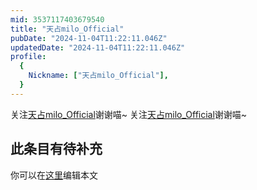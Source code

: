 ```yaml
---
mid: 3537117403679540
title: "天占milo_Official"
pubDate: "2024-11-04T11:22:11.046Z"
updatedDate: "2024-11-04T11:22:11.046Z"
profile:
  {
    Nickname: ["天占milo_Official"],
  }
---
```


关注[天占milo_Official](https://space.bilibili.com/3537117403679540)谢谢喵~ 关注[天占milo_Official](https://space.bilibili.com/3537117403679540)谢谢喵~

## 此条目有待补充
你可以在[这里](https://github.com/Yuhanawa/VTuber.ICU-Content/edit/master/v/天占milo_Official/index.md)编辑本文

